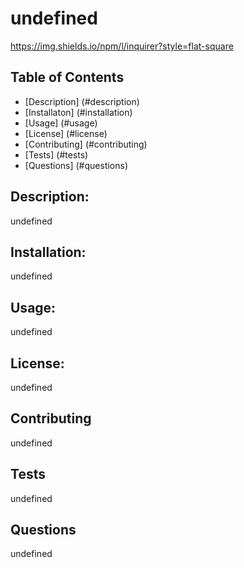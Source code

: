 # undefined

  
  https://img.shields.io/npm/l/inquirer?style=flat-square

  ## Table of Contents

  * [Description] (#description)
  * [Installaton] (#installation)
  * [Usage] (#usage)
  * [License] (#license)
  * [Contributing] (#contributing)
  * [Tests] (#tests)
  * [Questions] (#questions)

  ## Description:
  undefined

  ## Installation:
  undefined

  ## Usage:
  undefined

  ## License:
  undefined

  ## Contributing
  undefined

  ## Tests
  undefined

  ## Questions
  undefined

